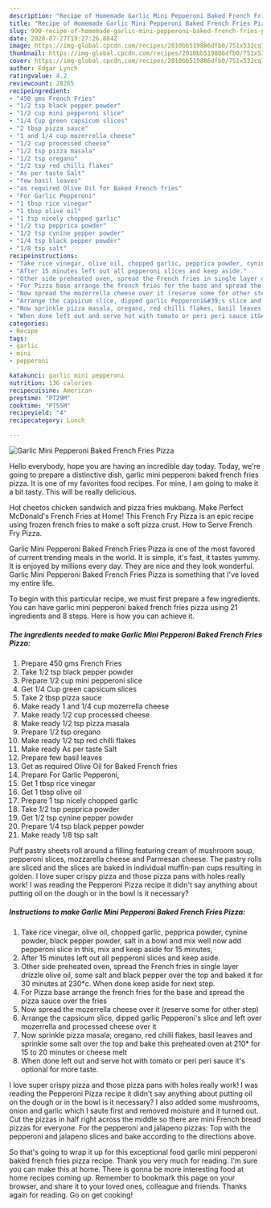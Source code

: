 ```yaml
---
description: "Recipe of Homemade Garlic Mini Pepperoni Baked French Fries Pizza"
title: "Recipe of Homemade Garlic Mini Pepperoni Baked French Fries Pizza"
slug: 990-recipe-of-homemade-garlic-mini-pepperoni-baked-french-fries-pizza
date: 2020-07-27T19:27:26.884Z
image: https://img-global.cpcdn.com/recipes/2010bb519886dfb0/751x532cq70/garlic-mini-pepperoni-baked-french-fries-pizza-recipe-main-photo.jpg
thumbnail: https://img-global.cpcdn.com/recipes/2010bb519886dfb0/751x532cq70/garlic-mini-pepperoni-baked-french-fries-pizza-recipe-main-photo.jpg
cover: https://img-global.cpcdn.com/recipes/2010bb519886dfb0/751x532cq70/garlic-mini-pepperoni-baked-french-fries-pizza-recipe-main-photo.jpg
author: Edgar Lynch
ratingvalue: 4.2
reviewcount: 28265
recipeingredient:
- "450 gms French Fries"
- "1/2 tsp black pepper powder"
- "1/2 cup mini pepperoni slice"
- "1/4 Cup green capsicum slices"
- "2 tbsp pizza sauce"
- "1 and 1/4 cup mozerrella cheese"
- "1/2 cup processed cheese"
- "1/2 tsp pizza masala"
- "1/2 tsp oregano"
- "1/2 tsp red chilli flakes"
- "As per taste Salt"
- "few basil leaves"
- "as required Olive Oil for Baked French fries"
- "For Garlic Pepperoni"
- "1 tbsp rice vinegar"
- "1 tbsp olive oil"
- "1 tsp nicely chopped garlic"
- "1/2 tsp pepprica powder"
- "1/2 tsp cynine pepper powder"
- "1/4 tsp black pepper powder"
- "1/8 tsp salt"
recipeinstructions:
- "‌Take rice vinegar, olive oil, chopped garlic, pepprica powder, cynine powder, black pepper powder, salt in a bowl and mix well now add pepperoni slice in this, mix and keep aside for 15 minutes,"
- "After 15 minutes left out all pepperoni slices and keep aside."
- "Other side preheated oven, spread the French fries in single layer drizzle olive oil, some salt and black pepper over the top and baked it for 30 minutes at 230*c. When done keep aside for next step."
- "For Pizza base arrange the french fries for the base and spread the pizza sauce over the fries"
- "Now spread the mozerrella cheese over it (reserve some for other step)"
- "Arrange the capsicum slice, dipped garlic Pepperoni&#39;s slice and left over mozerrella and processed cheese over it"
- "‌Now sprinkle pizza masala, oregano, red chilli flakes, basil leaves and sprinkle some salt over the top and bake this preheated oven at 210* for 15 to 20 minutes or cheese melt"
- "When done left out and serve hot with tomato or peri peri sauce it&#39;s optional for more taste."
categories:
- Recipe
tags:
- garlic
- mini
- pepperoni

katakunci: garlic mini pepperoni 
nutrition: 136 calories
recipecuisine: American
preptime: "PT29M"
cooktime: "PT55M"
recipeyield: "4"
recipecategory: Lunch

---
```



![Garlic Mini Pepperoni Baked French Fries Pizza](https://img-global.cpcdn.com/recipes/2010bb519886dfb0/751x532cq70/garlic-mini-pepperoni-baked-french-fries-pizza-recipe-main-photo.jpg)

Hello everybody, hope you are having an incredible day today. Today, we're going to prepare a distinctive dish, garlic mini pepperoni baked french fries pizza. It is one of my favorites food recipes. For mine, I am going to make it a bit tasty. This will be really delicious.

Hot cheetos chicken sandwich and pizza fries mukbang. Make Perfect McDonald&#39;s French Fries at Home! This French Fry Pizza is an epic recipe using frozen french fries to make a soft pizza crust. How to Serve French Fry Pizza.

Garlic Mini Pepperoni Baked French Fries Pizza is one of the most favored of current trending meals in the world. It is simple, it's fast, it tastes yummy. It is enjoyed by millions every day. They are nice and they look wonderful. Garlic Mini Pepperoni Baked French Fries Pizza is something that I've loved my entire life.


To begin with this particular recipe, we must first prepare a few ingredients. You can have garlic mini pepperoni baked french fries pizza using 21 ingredients and 8 steps. Here is how you can achieve it.

<!--inarticleads1-->

##### The ingredients needed to make Garlic Mini Pepperoni Baked French Fries Pizza:

1. Prepare 450 gms French Fries
1. Take 1/2 tsp black pepper powder
1. Prepare 1/2 cup mini pepperoni slice
1. Get 1/4 Cup green capsicum slices
1. Take 2 tbsp pizza sauce
1. Make ready 1 and 1/4 cup mozerrella cheese
1. Make ready 1/2 cup processed cheese
1. Make ready 1/2 tsp pizza masala
1. Prepare 1/2 tsp oregano
1. Make ready 1/2 tsp red chilli flakes
1. Make ready As per taste Salt
1. Prepare few basil leaves
1. Get as required Olive Oil for Baked French fries
1. Prepare For Garlic Pepperoni,
1. Get 1 tbsp rice vinegar
1. Get 1 tbsp olive oil
1. Prepare 1 tsp nicely chopped garlic
1. Take 1/2 tsp pepprica powder
1. Get 1/2 tsp cynine pepper powder
1. Prepare 1/4 tsp black pepper powder
1. Make ready 1/8 tsp salt


Puff pastry sheets roll around a filling featuring cream of mushroom soup, pepperoni slices, mozzarella cheese and Parmesan cheese. The pastry rolls are sliced and the slices are baked in individual muffin-pan cups resulting in golden. I love super crispy pizza and those pizza pans with holes really work! I was reading the Pepperoni Pizza recipe it didn&#39;t say anything about putting oil on the dough or in the bowl is it necessary? 

<!--inarticleads2-->

##### Instructions to make Garlic Mini Pepperoni Baked French Fries Pizza:

1. ‌Take rice vinegar, olive oil, chopped garlic, pepprica powder, cynine powder, black pepper powder, salt in a bowl and mix well now add pepperoni slice in this, mix and keep aside for 15 minutes,
1. After 15 minutes left out all pepperoni slices and keep aside.
1. Other side preheated oven, spread the French fries in single layer drizzle olive oil, some salt and black pepper over the top and baked it for 30 minutes at 230*c. When done keep aside for next step.
1. For Pizza base arrange the french fries for the base and spread the pizza sauce over the fries
1. Now spread the mozerrella cheese over it (reserve some for other step)
1. Arrange the capsicum slice, dipped garlic Pepperoni&#39;s slice and left over mozerrella and processed cheese over it
1. ‌Now sprinkle pizza masala, oregano, red chilli flakes, basil leaves and sprinkle some salt over the top and bake this preheated oven at 210* for 15 to 20 minutes or cheese melt
1. When done left out and serve hot with tomato or peri peri sauce it&#39;s optional for more taste.


I love super crispy pizza and those pizza pans with holes really work! I was reading the Pepperoni Pizza recipe it didn&#39;t say anything about putting oil on the dough or in the bowl is it necessary? I also added some mushrooms, onion and garlic which I saute first and removed moisture and it turned out. Cut the pizzas in half right across the middle so there are mini French bread pizzas for everyone. For the pepperoni and jalapeno pizzas: Top with the pepperoni and jalapeno slices and bake according to the directions above. 

So that's going to wrap it up for this exceptional food garlic mini pepperoni baked french fries pizza recipe. Thank you very much for reading. I'm sure you can make this at home. There is gonna be more interesting food at home recipes coming up. Remember to bookmark this page on your browser, and share it to your loved ones, colleague and friends. Thanks again for reading. Go on get cooking!
